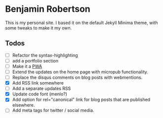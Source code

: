 # Benjamin Robertson

This is my personal site. I based it on the default Jekyll Minima theme, with some tweaks to make it my own.

## Todos
 - [ ] Refactor the syntax-highlighting
 - [ ] add a portfolio section
 - [ ] Make it a [PWA](https://ethanmarcotte.com/wrote/going-offline/)
 - [ ] Extend the updates on the home page with micropub functionality.
 - [ ] Replace the disqus comments on blog posts with webmentions.
 - [x] Add RSS link somewhere
 - [ ] Add a separate updates RSS
 - [x] Update code font (menlo?)
 - [x] Add option for rel="canonical" link for blog posts that are published elsewhere.
 - [ ] Add meta tags for twitter / social media.
